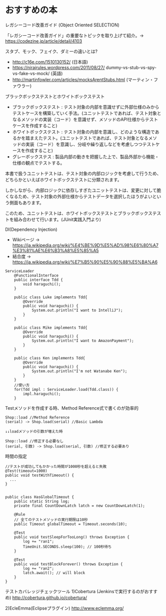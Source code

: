 # おすすめの本
レガシーコード改善ガイド (Object Oriented SELECTION)

「レガシーコード改善ガイド」の重要なトピックを取り上げて紹介。→ https://codezine.jp/article/detail/4103

スタブ、モック、フェイク、ダミーの違いとは?
* http://c16e.com/1510130152/ (日本語)
* https://nirajrules.wordpress.com/2011/08/27/
dummy-vs-stub-vs-spy-vs-fake-vs-mock/ (英語)
* http://martinfowler.com/articles/mocksArentStubs.html (マーティン・ファウラー)

ブラックボックステストとホワイトボックステスト
* ブラックボックステスト : テスト対象の内部を意識せずに外部仕様のみからテストケースを構築していく手法。(ユニットテストであれば、テスト対象となるメソッドの実装（コード）を意識せず、メソッドのAPI仕様からテストケースを作成すること)
* ホワイトボックステスト : テスト対象の内部を意識し、どのような構造であるかを踏まえたテスト。(ユニットテストであれば、テスト対象となるメソッドの実装（コード）を意識し、分岐や繰り返しなどを考慮しつつテストケースを作成すること)
* グレーボックステス : 製品内部の動きを把握した上で、製品外部から機能・仕様の観点でテストする。

本書で扱うユニットテストは、テスト対象の内部ロジックを考慮して行うため、どちらかといえばホワイトボックステストに分類されます。

しかしながら、内部ロジックに依存しすぎたユニットテストは、変更に対して脆くなるため、テスト対象の外部仕様からテストデータを選択したほうがよいという側面もあります。

このため、ユニットテストは、ホワイトボックステストとブラックボックステストを組み合わせて行います。(JUnit実践入門より)

DI(Dependency Injection)
* Wikiページ → https://ja.wikipedia.org/wiki/%E4%BE%9D%E5%AD%98%E6%80%A7%E3%81%AE%E6%B3%A8%E5%85%A5
* 結合度 → https://ja.wikipedia.org/wiki/%E7%B5%90%E5%90%88%E5%BA%A6

```
ServiceLoader
    @FunctionalInterface
    public interface Tdd {
        void haraguchi();
    }
    
    public class Luke implements Tdd{
        @Override
        public void haraguchi() {
            System.out.println("I want to IntelliJ");
        }
    }

    public class Mike implements Tdd{
        @Override
        public void haraguchi() {
            System.out.println("I want to AmazonPayment");
        }
    }

    public class Ken implements Tdd{
        @Override
        public void haraguchi() {
            System.out.println("I'm not Watanabe Ken");
        }
    }
    //使い方
    for(Tdd impl : ServiceLoader.load(Tdd.class)) {
        impl.haraguchi();
    }
```

Testメソッドを作成する時、Method Reference式で書くのが効率的
```
Shop::load //Method Reference
(serial) -> Shop.load(serial) //Basic Lambda

↓↓loadメソッドの引数が増えた時

Shop::load //修正する必要なし
(serial, 引数) -> Shop.load(serial, 引数) //修正する必要あり
```

時間の指定
```
//テストが成功してもかかった時間が1000秒を超えると失敗
@Test(timeout=1000)
public void testWithTimeout() {
  ...
}


public class HasGlobalTimeout {
    public static String log;
    private final CountDownLatch latch = new CountDownLatch(1);

    @Rule
    // 全てのテストメソッドの実行期限は10秒
    public Timeout globalTimeout = Timeout.seconds(10); 

    @Test
    public void testSleepForTooLong() throws Exception {
        log += "ran1";
        TimeUnit.SECONDS.sleep(100); // 100秒待ち
    }

    @Test
    public void testBlockForever() throws Exception {
        log += "ran2";
        latch.await(); // will block 
    }
}
```

テストカバレッジチェックツール
1)Cobertura (Jenkinsで実行するのがおすすめ)
http://cobertura.github.io/cobertura/

2)EcleEmma(Eclipseプラグイン)
http://www.eclemma.org/

